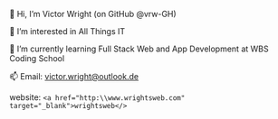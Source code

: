 
👋 Hi, I’m Victor Wright (on GitHub @vrw-GH)

👀 I’m interested in All Things IT

🌱 I’m currently learning Full Stack Web and App Development at WBS Coding School

📫 Email: victor.wright@outlook.de


website: `<a href="http:\\www.wrightsweb.com" target="_blank">wrightsweb</>`

<!---
vrw-GH/vrw-GH is a ✨ special ✨ repository because its `README.md` (this file) appears on your GitHub profile.
You can click the Preview link to take a look at your changes.
--->
